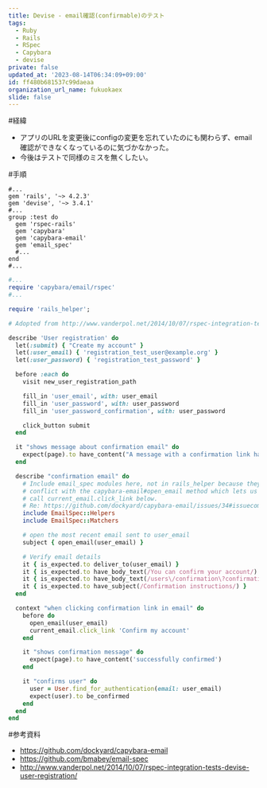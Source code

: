 ```yaml
---
title: Devise - email確認(confirmable)のテスト
tags:
  - Ruby
  - Rails
  - RSpec
  - Capybara
  - devise
private: false
updated_at: '2023-08-14T06:34:09+09:00'
id: ff480b681537c99daeaa
organization_url_name: fukuokaex
slide: false
---
```

#経緯

- アプリのURLを変更後にconfigの変更を忘れていたのにも関わらず、email確認ができなくなっているのに気づかなかった。
- 今後はテストで同様のミスを無くしたい。

#手順

```rb:Gemfile
#...
gem 'rails', '~> 4.2.3'
gem 'devise', '~> 3.4.1'
#...
group :test do
  gem 'rspec-rails'
  gem 'capybara'
  gem 'capybara-email'
  gem 'email_spec'
  #...
end
#...
```

```rb:/spec/rails_helper.rb
#...
require 'capybara/email/rspec'
#...
```

```rb:/spec/features/user_registration_spec.rb
require 'rails_helper';

# Adopted from http://www.vanderpol.net/2014/10/07/rspec-integration-tests-devise-user-registration/

describe 'User registration' do
  let(:submit) { "Create my account" }
  let(:user_email) { 'registration_test_user@example.org' }
  let(:user_password) { 'registration_test_password' }

  before :each do
    visit new_user_registration_path

    fill_in 'user_email', with: user_email
    fill_in 'user_password', with: user_password
    fill_in 'user_password_confirmation', with: user_password

    click_button submit
  end

  it "shows message about confirmation email" do
    expect(page).to have_content("A message with a confirmation link has been sent to your email address.")
  end

  describe "confirmation email" do
    # Include email_spec modules here, not in rails_helper because they
    # conflict with the capybara-email#open_email method which lets us
    # call current_email.click_link below.
    # Re: https://github.com/dockyard/capybara-email/issues/34#issuecomment-49528389
    include EmailSpec::Helpers
    include EmailSpec::Matchers

    # open the most recent email sent to user_email
    subject { open_email(user_email) }

    # Verify email details
    it { is_expected.to deliver_to(user_email) }
    it { is_expected.to have_body_text(/You can confirm your account/) }
    it { is_expected.to have_body_text(/users\/confirmation\?confirmation/) }
    it { is_expected.to have_subject(/Confirmation instructions/) }
  end

  context "when clicking confirmation link in email" do
    before do
      open_email(user_email)
      current_email.click_link 'Confirm my account'
    end

    it "shows confirmation message" do
      expect(page).to have_content('successfully confirmed')
    end

    it "confirms user" do
      user = User.find_for_authentication(email: user_email)
      expect(user).to be_confirmed
    end
  end
end
```

#参考資料

- https://github.com/dockyard/capybara-email
- https://github.com/bmabey/email-spec
- http://www.vanderpol.net/2014/10/07/rspec-integration-tests-devise-user-registration/
